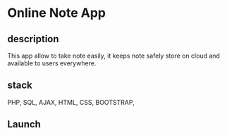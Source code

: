 # Online Note App

## description

This app allow to take note easily, it keeps note safely store on cloud and available to users everywhere.

## stack

PHP, SQL, AJAX, HTML, CSS, BOOTSTRAP,

## Launch
